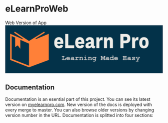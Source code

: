 # eLearnProWeb
Web Version of App
![My eLearn Pro](elearn-banner-1897x576.png)

## Documentation

Documentation is an esential part of this project. You can see its latest version on [myelearnpro.com](https://myelearnpro.com). New version of the docs is deployed with every merge to master. You can also browse older versions by changing version number in the URL. Documentation is splitted into four sections:
